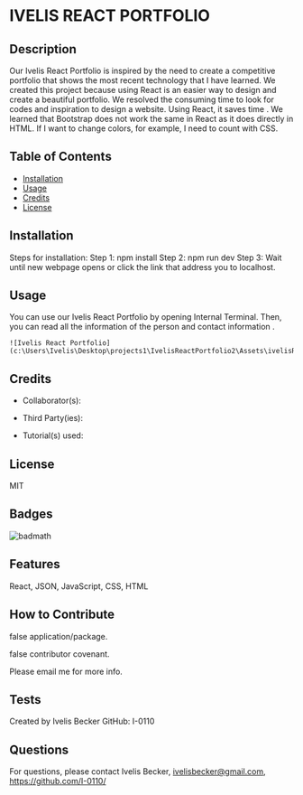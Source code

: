 # IVELIS REACT PORTFOLIO

## Description

Our Ivelis React Portfolio is inspired by the need to create a competitive portfolio that shows the most recent  technology that I have learned. We created this project because using React is an easier way to design and create a beautiful portfolio. We resolved the consuming time to look for codes and inspiration to design a website. Using React, it saves time . We learned that Bootstrap does not work the same in React as it does directly in HTML. If I want to change colors, for example, I need to count with CSS.


## Table of Contents

- [Installation](#installation)
- [Usage](#usage)
- [Credits](#credits)
- [License](#license)

## Installation

Steps for installation:
Step 1: npm install
Step 2: npm run dev
Step 3: Wait until new webpage opens or click the link that address you to localhost.

## Usage

You can use our Ivelis React Portfolio by opening Internal Terminal. Then, you can read  all the information of the person  and contact  information .

    ![Ivelis React Portfolio](c:\Users\Ivelis\Desktop\projects1\IvelisReactPortfolio2\Assets\ivelisReactPortfolio.png)
    
## Credits

- Collaborator(s):


- Third Party(ies):


- Tutorial(s) used: 


## License

MIT

## Badges

![badmath](https://img.shields.io/badge/JavaScript-80%25)

## Features

React, JSON, JavaScript, CSS, HTML

## How to Contribute

false application/package. 

false contributor covenant. 

Please email me for more info.

## Tests

Created by Ivelis Becker GitHub: I-0110

## Questions 

For questions, please contact Ivelis Becker, ivelisbecker@gmail.com, https://github.com/I-0110/